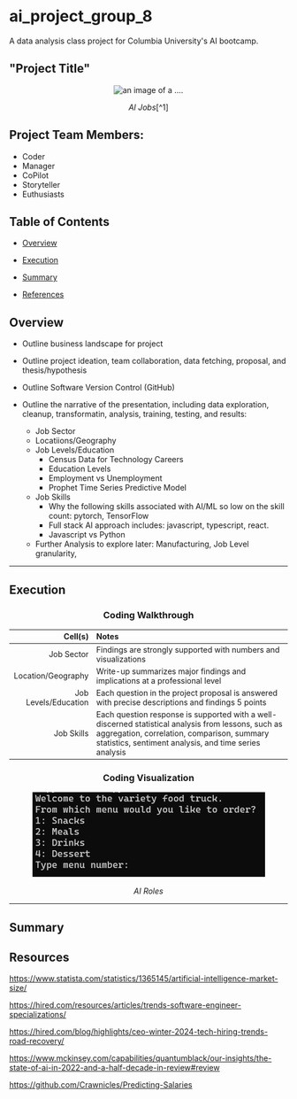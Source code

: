 # ai_project_group_8
A data analysis class project for Columbia University's AI bootcamp.

## "Project Title"
<div align='center'>
    <img src='....' height='300' title='AI Jobs'(image courtesy of....)' alt='an image of a ....'/>

*AI Jobs*[^1]

<div align='left'>

## Project Team Members:
* Coder
* Manager
* CoPilot
* Storyteller
* Euthusiasts 

## Table of Contents

* [Overview](#overview)

* [Execution](#execution)

* [Summary](#analysis)

* [References](#footnotes)

## Overview 

* Outline business landscape for project

* Outline project ideation, team collaboration, data fetching, proposal, and thesis/hypothesis

* Outline Software Version Control (GitHub)

* Outline the narrative of the presentation, including data exploration, cleanup, transformatin, analysis, training, testing, and results:
    * Job Sector
    * Locatiions/Geography
    * Job Levels/Education
        * Census Data for Technology Careers
        * Education Levels
        * Employment vs Unemployment
        * Prophet Time Series Predictive Model      
    * Job Skills
        * Why the following skills associated with AI/ML so low on the skill count: pytorch, TensorFlow
        * Full stack AI approach includes: javascript, typescript, react.
        * Javascript vs Python
    * Further Analysis to explore later: Manufacturing, Job Level granularity, 

---
## Execution

<div align='center'>

### Coding Walkthrough
<div align='left'>

| Cell(s) | Notes |
| ---: | :--- |
| Job Sector | Findings are strongly supported with numbers and visualizations    |
| Location/Geography  |  Write-up summarizes major findings and implications at a professional level   |
| Job Levels/Education  |  Each question in the project proposal is answered with precise descriptions and findings 5 points   |
| Job Skills |  Each question response is supported with a well-discerned statistical analysis from lessons, such as aggregation, correlation, comparison, summary statistics, sentiment analysis, and time series analysis   |

<div align='center'>

### Coding Visualization

<img src='https://github.com/MxOdele/Python-Challenge-1/blob/c8ab265fb8983afef499c393ff33414b3369f1c0/Screenshots/01-Main-Menu.png' title='AI Skills' alt='A display of 6-8 AI related visualizations.'/>

*AI Roles*

<div align='left'>



___
## Summary

## Resources


https://www.statista.com/statistics/1365145/artificial-intelligence-market-size/

https://hired.com/resources/articles/trends-software-engineer-specializations/

https://hired.com/blog/highlights/ceo-winter-2024-tech-hiring-trends-road-recovery/

https://www.mckinsey.com/capabilities/quantumblack/our-insights/the-state-of-ai-in-2022-and-a-half-decade-in-review#review

https://github.com/Crawnicles/Predicting-Salaries